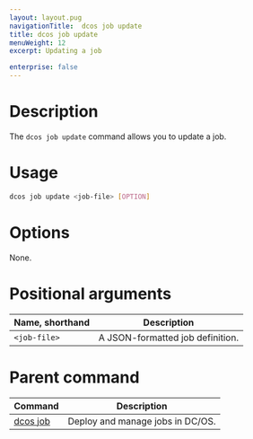 ```yaml
---
layout: layout.pug
navigationTitle:  dcos job update
title: dcos job update
menuWeight: 12
excerpt: Updating a job

enterprise: false
---
```


  
# Description
The `dcos job update` command allows you to update a job.

# Usage

```bash
dcos job update <job-file> [OPTION]
```

# Options

None.

# Positional arguments

| Name, shorthand |  Description |
|---------|-------------|
| `<job-file>`   |   A JSON-formatted job definition. |

# Parent command

| Command | Description |
|---------|-------------|
| [dcos job](/dcos/1.11/cli/command-reference/dcos-job/) |  Deploy and manage jobs in DC/OS. |



